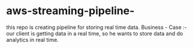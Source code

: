 # aws-streaming-pipeline-
this repo is creating pipeline for storing real time data.
Business - Case :- 
our client is getting data in a real time, so he wants to store data and do analytics in real time.
